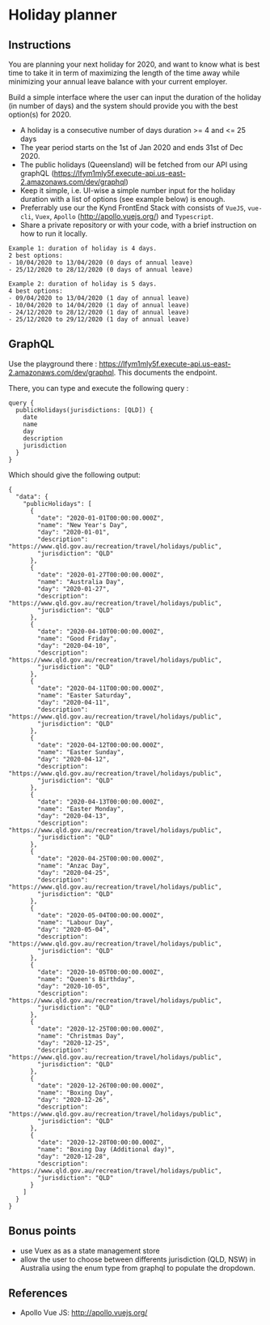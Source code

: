 # Holiday planner

## Instructions

You are planning your next holiday for 2020, and want to know what is best time to take it in term of maximizing the length of the time away while minimizing your annual leave balance with your current employer.

Build a simple interface where the user can input the duration of the holiday (in number of days) and the system should provide you with the best option(s) for 2020.

- A holiday is a consecutive number of days duration >= 4 and <= 25 days
- The year period starts on the 1st of Jan 2020 and ends 31st of Dec 2020.
- The public holidays (Queensland) will be fetched from our API using graphQL (https://lfym1mly5f.execute-api.us-east-2.amazonaws.com/dev/graphql)
- Keep it simple, i.e. UI-wise a simple number input for the holiday duration with a list of options (see example below) is enough.
- Preferrably use our the Kynd FrontEnd Stack with consists of `VueJS`, `vue-cli`, `Vuex`, `Apollo` (http://apollo.vuejs.org/) and `Typescript`. 
- Share a private repository or with your code, with a brief instruction on how to run it locally.


```
Example 1: duration of holiday is 4 days.
2 best options: 
- 10/04/2020 to 13/04/2020 (0 days of annual leave)
- 25/12/2020 to 28/12/2020 (0 days of annual leave)

Example 2: duration of holiday is 5 days.
4 best options: 
- 09/04/2020 to 13/04/2020 (1 day of annual leave)
- 10/04/2020 to 14/04/2020 (1 day of annual leave)
- 24/12/2020 to 28/12/2020 (1 day of annual leave)
- 25/12/2020 to 29/12/2020 (1 day of annual leave)

```

## GraphQL

Use the playground there : https://lfym1mly5f.execute-api.us-east-2.amazonaws.com/dev/graphql. This documents the endpoint.

There, you can type and execute the following query :
```
query {
  publicHolidays(jurisdictions: [QLD]) {
    date
    name
    day
    description
    jurisdiction
  }
}
```

Which should give the following output:
```
{
  "data": {
    "publicHolidays": [
      {
        "date": "2020-01-01T00:00:00.000Z",
        "name": "New Year's Day",
        "day": "2020-01-01",
        "description": "https://www.qld.gov.au/recreation/travel/holidays/public",
        "jurisdiction": "QLD"
      },
      {
        "date": "2020-01-27T00:00:00.000Z",
        "name": "Australia Day",
        "day": "2020-01-27",
        "description": "https://www.qld.gov.au/recreation/travel/holidays/public",
        "jurisdiction": "QLD"
      },
      {
        "date": "2020-04-10T00:00:00.000Z",
        "name": "Good Friday",
        "day": "2020-04-10",
        "description": "https://www.qld.gov.au/recreation/travel/holidays/public",
        "jurisdiction": "QLD"
      },
      {
        "date": "2020-04-11T00:00:00.000Z",
        "name": "Easter Saturday",
        "day": "2020-04-11",
        "description": "https://www.qld.gov.au/recreation/travel/holidays/public",
        "jurisdiction": "QLD"
      },
      {
        "date": "2020-04-12T00:00:00.000Z",
        "name": "Easter Sunday",
        "day": "2020-04-12",
        "description": "https://www.qld.gov.au/recreation/travel/holidays/public",
        "jurisdiction": "QLD"
      },
      {
        "date": "2020-04-13T00:00:00.000Z",
        "name": "Easter Monday",
        "day": "2020-04-13",
        "description": "https://www.qld.gov.au/recreation/travel/holidays/public",
        "jurisdiction": "QLD"
      },
      {
        "date": "2020-04-25T00:00:00.000Z",
        "name": "Anzac Day",
        "day": "2020-04-25",
        "description": "https://www.qld.gov.au/recreation/travel/holidays/public",
        "jurisdiction": "QLD"
      },
      {
        "date": "2020-05-04T00:00:00.000Z",
        "name": "Labour Day",
        "day": "2020-05-04",
        "description": "https://www.qld.gov.au/recreation/travel/holidays/public",
        "jurisdiction": "QLD"
      },
      {
        "date": "2020-10-05T00:00:00.000Z",
        "name": "Queen's Birthday",
        "day": "2020-10-05",
        "description": "https://www.qld.gov.au/recreation/travel/holidays/public",
        "jurisdiction": "QLD"
      },
      {
        "date": "2020-12-25T00:00:00.000Z",
        "name": "Christmas Day",
        "day": "2020-12-25",
        "description": "https://www.qld.gov.au/recreation/travel/holidays/public",
        "jurisdiction": "QLD"
      },
      {
        "date": "2020-12-26T00:00:00.000Z",
        "name": "Boxing Day",
        "day": "2020-12-26",
        "description": "https://www.qld.gov.au/recreation/travel/holidays/public",
        "jurisdiction": "QLD"
      },
      {
        "date": "2020-12-28T00:00:00.000Z",
        "name": "Boxing Day (Additional day)",
        "day": "2020-12-28",
        "description": "https://www.qld.gov.au/recreation/travel/holidays/public",
        "jurisdiction": "QLD"
      }
    ]
  }
}
```


## Bonus points 

- use Vuex as as a state management store
- allow the user to choose between differents jurisdiction (QLD, NSW) in Australia using the enum type from graphql to populate the dropdown.


## References

- Apollo Vue JS: http://apollo.vuejs.org/




